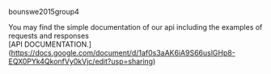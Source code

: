 bounswe2015group4


You may find the simple documentation of our api including the examples of requests and responses <br>
[API DOCUMENTATION.] (https://docs.google.com/document/d/1af0s3aAK6iA9S66uslGHp8-EQX0PYk4QkonfVy0kVjc/edit?usp=sharing)
